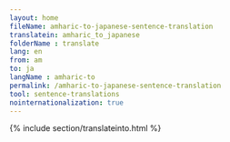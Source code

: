 ```yaml
---
layout: home
fileName: amharic-to-japanese-sentence-translation
translatein: amharic_to_japanese
folderName : translate
lang: en
from: am
to: ja
langName : amharic-to
permalink: /amharic-to-japanese-sentence-translation
tool: sentence-translations
nointernationalization: true
---
```

{% include section/translateinto.html %}
